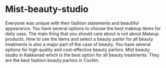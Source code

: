 # Mist-beauty-studio
Everyone was unique with their fashion statements and beautiful appearance. You have several options to choose the best makeup items for daily uses. The main thing that you should care about is not about Makeup products. How to use the items and select a beauty parlor for all beauty treatments is also a major part of the case of beauty. You have several options for high quality and cost-effective beauty parlors. Mist beauty studio in Kakkanad which is the best option for all beauty treatments. They are the best fashion beauty parlors in Cochin.

